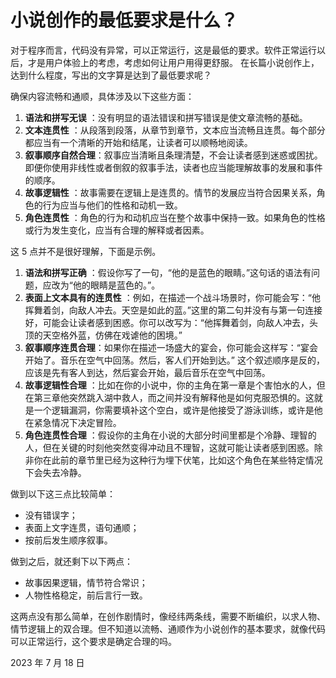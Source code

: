 # 小说创作的最低要求是什么？

对于程序而言，代码没有异常，可以正常运行，这是最低的要求。软件正常运行以后，才是用户体验上的考虑，考虑如何让用户用得更舒服。
在长篇小说创作上，达到什么程度，写出的文字算是达到了最低要求呢？

确保内容流畅和通顺，具体涉及以下这些方面：

1. **语法和拼写无误** ：没有明显的语法错误和拼写错误是使文章流畅的基础。
2. **文本连贯性** ：从段落到段落，从章节到章节，文本应当流畅且连贯。每个部分都应当有一个清晰的开始和结尾，让读者可以顺畅地阅读。
3. **叙事顺序自然合理**：叙事应当清晰且条理清楚，不会让读者感到迷惑或困扰。即便你使用非线性或者倒叙的叙事手法，读者也应当能理解故事的发展和事件的顺序。
4. **故事逻辑性** ：故事需要在逻辑上是连贯的。情节的发展应当符合因果关系，角色的行为应当与他们的性格和动机一致。
5. **角色连贯性** ：角色的行为和动机应当在整个故事中保持一致。如果角色的性格或行为发生变化，应当有合理的解释或者因素。

这 5 点并不是很好理解，下面是示例。

1. **语法和拼写正确** ：假设你写了一句，“他的是蓝色的眼睛。”这句话的语法有问题，应改为“他的眼睛是蓝色的。”。
2. **表面上文本具有的连贯性** ：例如，在描述一个战斗场景时，你可能会写：“他挥舞着剑，向敌人冲去。天空是如此的蓝。”这里的第二句并没有与第一句连接好，可能会让读者感到困惑。你可以改写为：“他挥舞着剑，向敌人冲去，头顶的天空格外蓝，仿佛在戏谑他的困境。”
3. **叙事顺序连贯合理**：如果你在描述一场盛大的宴会，你可能会这样写：“宴会开始了。音乐在空气中回荡。然后，客人们开始到达。” 这个叙述顺序是反的，应该是先有客人到达，然后宴会开始，最后音乐在空气中回荡。
4. **故事逻辑性合理** ：比如在你的小说中，你的主角在第一章是个害怕水的人，但在第三章他突然跳入湖中救人，而之间并没有解释他是如何克服恐惧的。这就是一个逻辑漏洞，你需要填补这个空白，或许是他接受了游泳训练，或许是他在紧急情况下决定冒险。
5. **角色连贯性合理** ：假设你的主角在小说的大部分时间里都是个冷静、理智的人，但在关键的时刻他突然变得冲动且不理智，这就可能让读者感到困惑。除非你在此前的章节里已经为这种行为埋下伏笔，比如这个角色在某些特定情况下会失去冷静。

做到以下这三点比较简单：

- 没有错误字；
- 表面上文字连贯，语句通顺；
- 按前后发生顺序叙事。

做到之后，就还剩下以下两点：

- 故事因果逻辑，情节符合常识；
- 人物性格稳定，前后言行一致。

这两点没有那么简单，在创作剧情时，像经纬两条线，需要不断编织，以求人物、情节逻辑上的双合理。但不知道以流畅、通顺作为小说创作的基本要求，就像代码可以正常运行，这个要求是确定合理的吗。

2023 年 7 月 18 日

